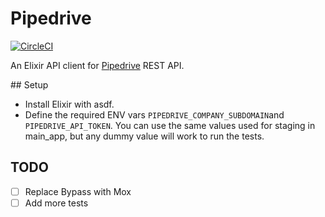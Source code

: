 # Pipedrive

[![CircleCI](https://circleci.com/gh/steady-media/pipedrive/tree/master.svg?style=svg)](https://circleci.com/gh/steady-media/pipedrive/tree/master)

An Elixir API client for [Pipedrive](https://developers.pipedrive.com) REST API.

## Setup

* Install Elixir with asdf.
* Define the required ENV vars `PIPEDRIVE_COMPANY_SUBDOMAIN`and `PIPEDRIVE_API_TOKEN`. You can use the same values used for staging in main_app, but any dummy value will work to run the tests.

## TODO

- [ ] Replace Bypass with Mox
- [ ] Add more tests

